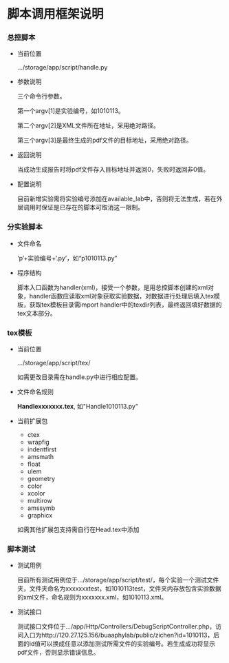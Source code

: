 # 脚本调用框架说明

### 总控脚本

* 当前位置

  .../storage/app/script/handle.py

* 参数说明

  三个命令行参数。

  第一个argv[1]是实验编号，如1010113。

  第二个argv[2]是XML文件所在地址，采用绝对路径。

   第三个argv[3]是最终生成的pdf文件的目标地址，采用绝对路径。

* 返回说明

  当成功生成报告时将pdf文件存入目标地址并返回0，失败时返回非0值。

* 配置说明

  目前新增实验需将实验编号添加在available_lab中，否则将无法生成，若在外层调用时保证是已存在的脚本可取消这一限制。

### 分实验脚本

* 文件命名

  ‘p’+实验编号+‘.py’，如“p1010113.py”


* 程序结构

  脚本入口函数为handler(xml)，接受一个参数，是用总控脚本创建的xml对象，handler函数应读取xml对象获取实验数据，对数据进行处理后填入tex模板，获取tex模板目录需import handler中的texdir列表，最终返回填好数据的tex文本部分。

### tex模板

* 当前位置

  .../storage/app/script/tex/

  如需更改目录需在handle.py中进行相应配置。

* 文件命名规则

  **Handlexxxxxxx.tex**, 如"Handle1010113.py"

* 当前扩展包

  * ctex
  * wrapfig
  * indentfirst
  * amsmath
  * float
  * ulem
  * geometry
  * color
  * xcolor
  * multirow
  * amssymb
  * graphicx

  如需其他扩展包支持需自行在Head.tex中添加

### 脚本测试

* 测试用例

   目前所有测试用例位于.../storage/app/script/test/，每个实验一个测试文件夹，文件夹命名为xxxxxxxtest，如1010113test，文件夹内存放包含实验数据的xml文件，命名规则为xxxxxxx.xml，如1010113.xml。

* 测试接口

  测试接口文件位于.../app/Http/Controllers/DebugScriptController.php，访问入口为http://120.27.125.156/buaaphylab/public/zichen?id=1010113，后面的id值可以换成任意以添加测试所需文件的实验编号。若生成成功将显示pdf文件，否则显示错误信息。